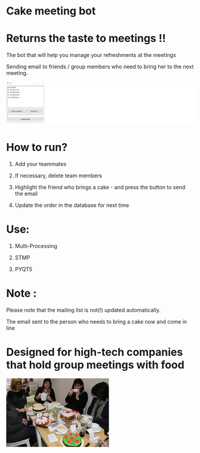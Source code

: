 # Cake meeting bot 
# Returns the taste to meetings !!
 
The bot that will help you manage your refreshments at the meetings

Sending email to friends / group members who need to bring her to the next meeting.

![](pic.png)

# How to run?

1. Add your teammates

2. If necessary, delete team members

3. Highlight the friend who brings a cake - and press the button to send the email

4. Update the order in the database for next time

# Use:

1. Multi-Processing

2. STMP

3. PYQT5

# Note :

Please note that the mailing list is not(!) updated automatically.

The email sent to the person who needs to bring a cake now and come in line




# Designed for high-tech companies that hold group meetings with food

![](images.jpg)


